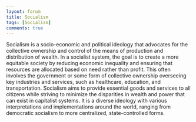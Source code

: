 ```yaml
---
layout: forum
title: Socialism
tags: [Socialism]
comments: true
---
```

Socialism is a socio-economic and political ideology that advocates for the collective ownership and control of the means of production and distribution of wealth. In a socialist system, the goal is to create a more equitable society by reducing economic inequality and ensuring that resources are allocated based on need rather than profit. This often involves the government or some form of collective ownership overseeing key industries and services, such as healthcare, education, and transportation. Socialism aims to provide essential goods and services to all citizens while striving to minimize the disparities in wealth and power that can exist in capitalist systems. It is a diverse ideology with various interpretations and implementations around the world, ranging from democratic socialism to more centralized, state-controlled forms.